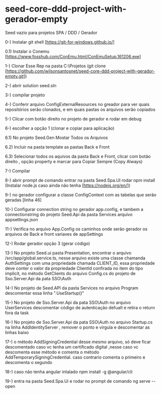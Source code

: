 # seed-core-ddd-project-with-gerador-empty
Seed vazio para projetos  SPA / DDD / Gerador


0-) Instalar git shell [https://git-for-windows.github.io/]

0.1) Instalar o Conemu [https://www.fosshub.com/ConEmu.html/ConEmuSetup.161206.exe]

1-) Clonar Esse Rep na pasta C:\Projetos (git clone [https://github.com/wilsonsantosnet/seed-core-ddd-project-with-gerador-empty.git])

2-) abrir solution seed.sln

3-) compilar projeto

4-) Conferir arquivo ConfigExternalResources no greador para ver quais repositórios serão clonados, e em quais pastas os arquivos serão copiados

5-) Clicar com botão direito no projeto de gerador e rodar em debug

6-) escolher a opção 1 (clonar e copiar para aplicação)

6.1) No projeto Seed.Gen Mostar Todos os Arquivos 

6.2) Incluir na pasta template as pastas Back e Front

6.3) Selecionar todos os aquivos da pasta Back e Front, clicar com botão direito , opção property e marcar para Copiar Sempre (Copy Always)

7-) Compilar

8-) abrir prompt de comando entrar na pasta Seed.Spa.UI rodar npm install (Instalar node.js caso ainda não tenha [https://nodejs.org/en/])

9-) no gerador configurar a classe ConfigContext com as tabelas que serão geradas [linha 46]

10-) Configurar connection string no gerador app.config, e tambem a connectionstring do projeto Seed.Api da pasta Services  arquivo appsettings.json

11-) Verifica no arquivo App.Config os caminhos onde serão gerador os arquivos de Back e front variaves de appSettings

12-) Rodar gerador opção 3 (gerar código)

13-) No projeto Seed.ui pasta Presentation, encontrar o arquivo /src/app/global.service.ts, nesse arquivo existe uma classe chamanda AuthSettings com uma propriedade chamada CLIENT_ID, essa propriedade deve conter o valor  da propriedade ClientId confirada no item do tipo implicit, no método GetClients do arquivo Config.cs do projeto de Sso.Server.Api da pata SSO\Auth 

14-) No projeto de Seed.API da pasta Services no arquivo  Program descomentar  essa linha ".UseStartup<Startup>()"

15-) No projeto de Sso.Server.Api da pata SSO\Auth no arquivo UserServices descomentar código de autenticação defualt e retira o return fora da task

16-) No projeto de Sso.Server.Api da pata SSO\Auth no arquivo Startup.cs na linha AddIdentityServer , remover o ponto e virgula e descomentar as linhas baixo

17-) o método AddSigningCredential desse mesmo arquivo, só deve ficar descomentado caso vc tenha um certificado digital ,nesse caso vc descomenta esse método e comenta o método AddTemporarySigningCredential. caso contrario comenta o primeiro e descomenta o segundo

18-) caso não tenha angular intalado npm install -g @angular/cli

19-) entra na pasta Seed.Spa.Ui e rodar no prompt de comando ng serve --open

